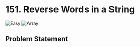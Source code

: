 # 151. Reverse Words in a String
![Easy](https://img.shields.io/badge/Medium-orange) 
![Array](https://img.shields.io/badge/Array_|_Two_Pointers-blue)

## Problem Statement